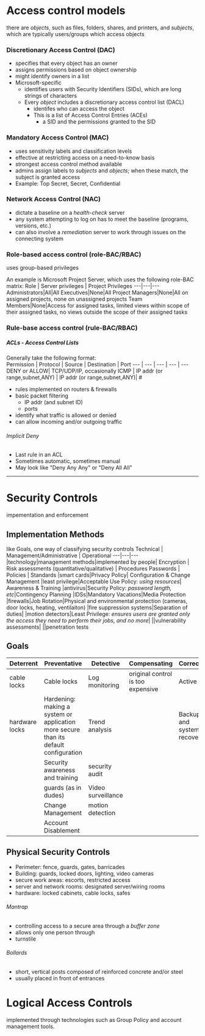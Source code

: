 # Access control models
there are _objects_, such as files, folders, shares, and printers, and _subjects_, which are typically users/groups which access objects
### Discretionary Access Control (DAC)
 - specifies that every object has an owner
 - assigns permissions based on object ownership
 - might identify owners in a list
 - Microsoft-specific
     - identifies users with Security Identifiers (SIDs), which are long strings of characters
     - Every _object_ includes a discretionary access control list (DACL) 
         - identifes who can access the object
         - This is a list of Access Control Entries (ACEs)
           - a SID and the permissions granted to the SID 

### Mandatory Access Control (MAC)
 - uses sensitivity labels and classification levels
 - effective at restricting access on a need-to-know basis
 - strongest access control method available
 - admins assign labels to _subjects_ and _objects_; when these match, the subject is granted access
 - Example: Top Secret, Secret, Confidential

### Network Access Control (NAC)
 - dictate a baseline on a _health-check_ server
 - any system attempting to log on has to meet the baseline (programs, versions, etc.)
 - can also involve a _remediation_ server to work through issues on the connecting system

### Role-based access control (role-BAC/RBAC)
uses group-based privileges

An example is Microsoft Project Server, which uses the following role-BAC matrix:
Role | Server privileges | Project Privileges
---|---|---
Administrators|All|All
Executives|None|All
Project Managers|None|All on assigned projects, none on unassigned projects
Team Members|None|Access for assigned tasks, limited views within scope of their assigned tasks, no views outside the scope of their assigned tasks

### Rule-base access control (rule-BAC/RBAC)
##### ACLs - Access Control Lists
Generally take the following format:  
Permission | Protocol | Source | Destination | Port
--- | --- | --- | --- | ---
DENY or ALLOW| TCP/UDP/IP, occasionally ICMP |  IP addr (or range,subnet,ANY) | IP addr (or range,subnet,ANY)|  #
  
 - rules implemented on routers & firewalls
 - basic packet filtering
      - IP addr (and subnet ID)
      - ports 
 - identify what traffic is allowed or denied
 - can allow incoming and/or outgoing traffic

###### Implicit Deny
 - Last rule in an ACL
 - Sometimes automatic, sometimes manual
 - May look like "Deny Any Any" or "Deny All All"

---
# Security Controls
impementation and enforcement

## Implementation Methods
like Goals, one way of classifying security controls
Technical | Management/Administrative | Operational
---|---|---
|technology|management methods|implemented by people|
Encryption | Risk assessments (quantitative/qualitative) | Procedures
Passwords | Policies | Standards
|smart cards|Privacy Policy| Configuration & Change Management
|least privilege|Acceptable Use Policy: _using resources_| Awareness & Training
|antivirus|Security Policy: _password length, etc_|Contingency Planning
|IDSs|Mandatory Vacations|Media Protection
|firewalls|Job Rotation|Physical and environmental protection (cameras, door locks, heating, ventilaiton)
|fire suppression systems|Separation of duties|
|motion detectors|Least Privilege: _ensures users are granted only the access they need to perform their jobs, and no more_|
||vulnerability assessments|
||penetration tests

## Goals
Deterrent | Preventative | Detective | Compensating | Corrective
---|---|---|---|---
|cable locks|Cable locks|Log monitoring|original control is too expensive|Active IDS
|hardware locks|Hardening: making a system or application more secure than its default configuration|Trend analysis||Backups and system recovery
||Security awareness and training|security audit||
||guards (as in dudes)|Video surveillance
||Change Management|motion detection
||Account Disablement

## Physical Security Controls
 - Perimeter: fence, guards, gates, barricades
 - Building: guards, locked doors, lighting, video cameras 
 - secure work areas: escorts, restricted access
 - server and network rooms: designated server/wiring rooms
 - hardware: locked cabinets, cable locks, safes

###### Mantrap
 - controlling access to a secure area through a _buffer zone_
 - allows only one person through
 - turnstile

###### Bollards
 - short, vertical posts composed of reinforced concrete and/or steel
 - usually placed in front of entrances

# Logical Access Controls
implemented through technologies such as Group Policy and account management tools.